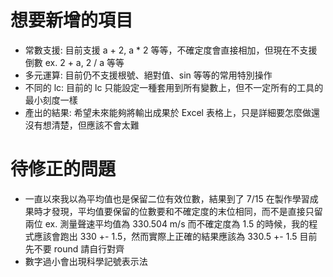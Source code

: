 # 想要新增的項目
* 常數支援:
    目前支援 a + 2, a * 2 等等，不確定度會直接相加，但現在不支援倒數 ex. 2 + a, 2 / a 等等
* 多元運算:
    目前仍不支援根號、絕對值、sin 等等的常用特別操作
* 不同的 lc:
    目前的 lc 只能設定一種套用到所有變數上，但不一定所有的工具的最小刻度一樣
* 產出的結果:
    希望未來能夠將輸出成果於 Excel 表格上，只是詳細要怎麼做還沒有想清楚，但應該不會太難

# 待修正的問題
* 一直以來我以為平均值也是保留二位有效位數，結果到了 7/15 在製作學習成果時才發現，平均值要保留的位數要和不確定度的末位相同，而不是直接只留兩位
  ex. 測量聲速平均值為 330.504 m/s 而不確定度為 1.5 的時候，我的程式應該會跑出 330 +- 1.5，然而實際上正確的結果應該為 330.5 +- 1.5
目前先不要 round 請自行對齊
* 數字過小會出現科學記號表示法
